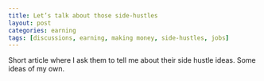 ```yaml
---
title: Let’s talk about those side-hustles
layout: post
categories: earning
tags: [discussions, earning, making money, side-hustles, jobs]
---
```

Short article where I ask them to tell me about their side hustle ideas.
Some ideas of my own.
